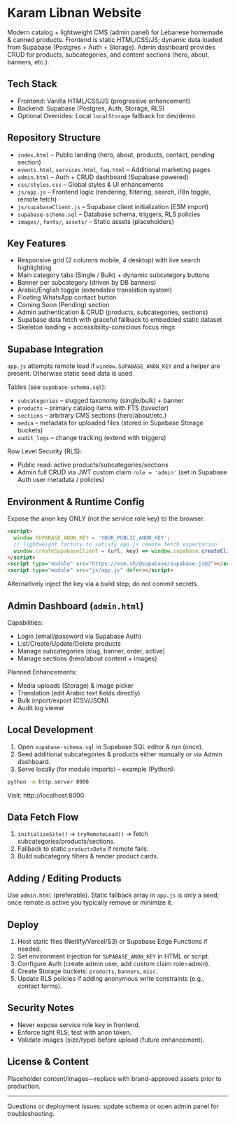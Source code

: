 # Karam Libnan Website

Modern catalog + lightweight CMS (admin panel) for Lebanese homemade & canned products. Frontend is static HTML/CSS/JS; dynamic data loaded from Supabase (Postgres + Auth + Storage). Admin dashboard provides CRUD for products, subcategories, and content sections (hero, about, banners, etc.).

## Tech Stack
- Frontend: Vanilla HTML/CSS/JS (progressive enhancement)
- Backend: Supabase (Postgres, Auth, Storage, RLS)
- Optional Overrides: Local `localStorage` fallback for dev/demo

## Repository Structure
- `index.html` – Public landing (hero, about, products, contact, pending section)
- `events.html`, `services.html`, `faq.html` – Additional marketing pages
- `admin.html` – Auth + CRUD dashboard (Supabase powered)
- `css/styles.css` – Global styles & UI enhancements
- `js/app.js` – Frontend logic (rendering, filtering, search, i18n toggle, remote fetch)
- `js/supabaseClient.js` – Supabase client initialization (ESM import)
- `supabase-schema.sql` – Database schema, triggers, RLS policies
- `images/`, `fonts/`, `assets/` – Static assets (placeholders)

## Key Features
- Responsive grid (2 columns mobile, 4 desktop) with live search highlighting
- Main category tabs (Single / Bulk) + dynamic subcategory buttons
- Banner per subcategory (driven by DB banners)
- Arabic/English toggle (extendable translation system)
- Floating WhatsApp contact button
- Coming Soon (Pending) section
- Admin authentication & CRUD (products, subcategories, sections)
- Supabase data fetch with graceful fallback to embedded static dataset
- Skeleton loading + accessibility-conscious focus rings

## Supabase Integration
`app.js` attempts remote load if `window.SUPABASE_ANON_KEY` and a helper are present. Otherwise static seed data is used.

Tables (see `supabase-schema.sql`):
- `subcategories` – slugged taxonomy (single/bulk) + banner
- `products` – primary catalog items with FTS (tsvector)
- `sections` – arbitrary CMS sections (hero/about/etc.)
- `media` – metadata for uploaded files (stored in Supabase Storage buckets)
- `audit_logs` – change tracking (extend with triggers)

Row Level Security (RLS):
- Public read: active products/subcategories/sections
- Admin full CRUD via JWT custom claim `role = 'admin'` (set in Supabase Auth user metadata / policies)

## Environment & Runtime Config
Expose the anon key ONLY (not the service role key) to the browser:
```html
<script>
  window.SUPABASE_ANON_KEY = 'YOUR_PUBLIC_ANON_KEY';
  // lightweight factory to satisfy app.js remote fetch expectation
  window.createSupabaseClient = (url, key) => window.supabase.createClient(url, key);
</script>
<script type="module" src="https://esm.sh/@supabase/supabase-js@2"></script>
<script type="module" src="js/app.js" defer></script>
```
Alternatively inject the key via a build step; do not commit secrets.

## Admin Dashboard (`admin.html`)
Capabilities:
- Login (email/password via Supabase Auth)
- List/Create/Update/Delete products
- Manage subcategories (slug, banner, order, active)
- Manage sections (hero/about content + images)

Planned Enhancements:
- Media uploads (Storage) & image picker
- Translation (edit Arabic text fields directly)
- Bulk import/export (CSV/JSON)
- Audit log viewer

## Local Development
1. Open `supabase-schema.sql` in Supabase SQL editor & run (once).
2. Seed additional subcategories & products either manually or via Admin dashboard.
3. Serve locally (for module imports) – example (Python):
```bash
python -m http.server 8000
```
Visit: http://localhost:8000

## Data Fetch Flow
1. `initializeSite()` → `tryRemoteLoad()` → fetch subcategories/products/sections.
2. Fallback to static `productsData` if remote fails.
3. Build subcategory filters & render product cards.

## Adding / Editing Products
Use `admin.html` (preferable). Static fallback array in `app.js` is only a seed; once remote is active you typically remove or minimize it.

## Deploy
1. Host static files (Netlify/Vercel/S3) or Supabase Edge Functions if needed.
2. Set environment injection for `SUPABASE_ANON_KEY` in HTML or script.
3. Configure Auth (create admin user, add custom claim role=admin).
4. Create Storage buckets: `products`, `banners`, `misc`.
5. Update RLS policies if adding anonymous write constraints (e.g., contact forms).

## Security Notes
- Never expose service role key in frontend.
- Enforce tight RLS; test with anon token.
- Validate images (size/type) before upload (future enhancement).

## License & Content
Placeholder content/images—replace with brand-approved assets prior to production.

---
Questions or deployment issues: update schema or open admin panel for troubleshooting.
